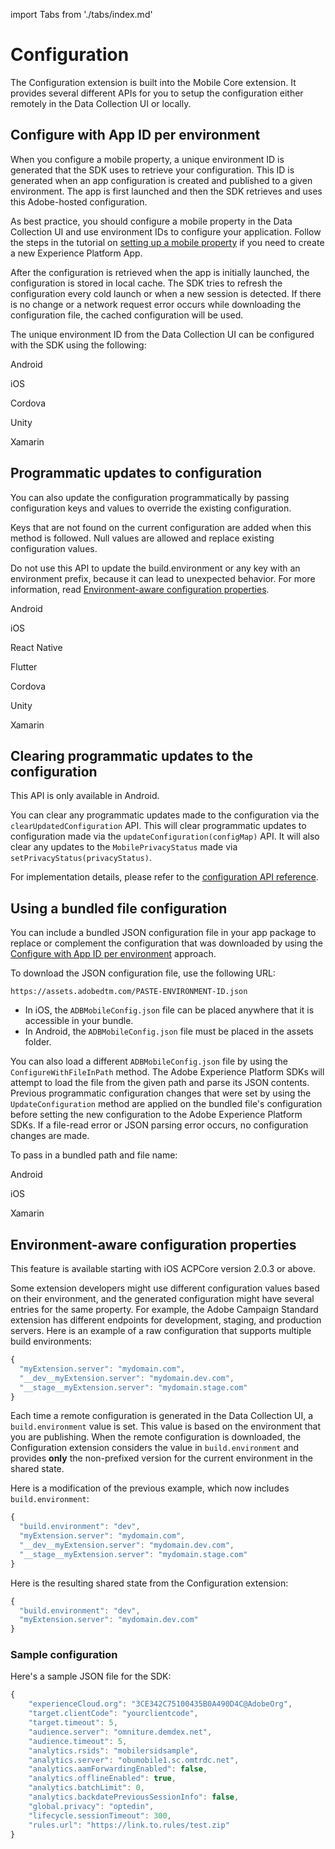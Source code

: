import Tabs from './tabs/index.md'

# Configuration

The Configuration extension is built into the Mobile Core extension. It provides several different APIs for you to setup the configuration either remotely in the Data Collection UI or locally.

## Configure with App ID per environment

When you configure a mobile property, a unique environment ID is generated that the SDK uses to retrieve your configuration. This ID is generated when an app configuration is created and published to a given environment. The app is first launched and then the SDK retrieves and uses this Adobe-hosted configuration.

<InlineAlert variant="success" slots="text"/>

As best practice, you should configure a mobile property in the Data Collection UI and use environment IDs to configure your application. Follow the steps in the tutorial on [setting up a mobile property](../../getting-started/create-a-mobile-property.md) if you need to create a new Experience Platform App.

After the configuration is retrieved when the app is initially launched, the configuration is stored in local cache. The SDK tries to refresh the configuration every cold launch or when a new session is detected. If there is no change or a network request error occurs while downloading the configuration file, the cached configuration will be used.

The unique environment ID from the Data Collection UI can be configured with the SDK using the following:

<TabsBlock orientation="horizontal" slots="heading, content" repeat="5"/>

Android

<Tabs query="platform=android&task=configure"/>

iOS

<Tabs query="platform=ios&task=configure"/>

Cordova

<Tabs query="platform=cordova&task=configure"/>

Unity

<Tabs query="platform=unity&task=configure"/>

Xamarin

<Tabs query="platform=xamarin&task=configure"/>

## Programmatic updates to configuration

You can also update the configuration programmatically by passing configuration keys and values to override the existing configuration.

<InlineAlert variant="info" slots="text"/>

Keys that are not found on the current configuration are added when this method is followed. Null values are allowed and replace existing configuration values.

<InlineAlert variant="warning" slots="text"/>

Do not use this API to update the build.environment or any key with an environment prefix, because it can lead to unexpected behavior. For more information, read [Environment-aware configuration properties](./index.md#environment-aware-configuration-properties).

<TabsBlock orientation="horizontal" slots="heading, content" repeat="7"/>

Android

<Tabs query="platform=android&task=update"/>

iOS

<Tabs query="platform=ios&task=update"/>

React Native

<Tabs query="platform=react-native&task=update"/>

Flutter

<Tabs query="platform=flutter&task=update"/>

Cordova

<Tabs query="platform=cordova&task=update"/>

Unity

<Tabs query="platform=unity&task=update"/>

Xamarin

<Tabs query="platform=xamarin&task=update"/>

## Clearing programmatic updates to the configuration

<InlineAlert variant="info" slots="text"/>

This API is only available in Android.

You can clear any programmatic updates made to the configuration via the `clearUpdatedConfiguration` API. This will clear programmatic updates to configuration made via the `updateConfiguration(configMap)` API. It will also clear any updates to the `MobilePrivacyStatus` made via `setPrivacyStatus(privacyStatus)`.

For implementation details, please refer to the [configuration API reference](./api-reference.md#clearUpdatedConfiguration).

## Using a bundled file configuration

You can include a bundled JSON configuration file in your app package to replace or complement the configuration that was downloaded by using the [Configure with App ID per environment](./index.md#configure-with-app-id-per-environment) approach.

To download the JSON configuration file, use the following URL:

`https://assets.adobedtm.com/PASTE-ENVIRONMENT-ID.json`

* In iOS, the `ADBMobileConfig.json` file can be placed anywhere that it is accessible in your bundle.
* In Android, the `ADBMobileConfig.json` file must be placed in the assets folder.

You can also load a different `ADBMobileConfig.json` file by using the `ConfigureWithFileInPath` method. The Adobe Experience Platform SDKs will attempt to load the file from the given path and parse its JSON contents. Previous programmatic configuration changes that were set by using the `UpdateConfiguration` method are applied on the bundled file's configuration before setting the new configuration to the Adobe Experience Platform SDKs. If a file-read error or JSON parsing error occurs, no configuration changes are made.

To pass in a bundled path and file name:

<TabsBlock orientation="horizontal" slots="heading, content" repeat="3"/>

Android

<Tabs query="platform=android&task=bundle"/>

iOS

<Tabs query="platform=ios&task=bundle"/>

Xamarin

<Tabs query="platform=xamarin&task=bundle"/>

## Environment-aware configuration properties

<InlineAlert variant="info" slots="text"/>

This feature is available starting with iOS ACPCore version 2.0.3 or above.

Some extension developers might use different configuration values based on their environment, and the generated configuration might have several entries for the same property. For example, the Adobe Campaign Standard extension has different endpoints for development, staging, and production servers. Here is an example of a raw configuration that supports multiple build environments:

```javascript
{
  "myExtension.server": "mydomain.com",
  "__dev__myExtension.server": "mydomain.dev.com",
  "__stage__myExtension.server": "mydomain.stage.com"
}
```

<InlineAlert variant="success" slots="text"/>

Each time a remote configuration is generated in the Data Collection UI, a `build.environment` value is set. This value is based on the environment that you are publishing. When the remote configuration is downloaded, the Configuration extension considers the value in `build.environment` and provides **only** the non-prefixed version for the current environment in the shared state.

Here is a modification of the previous example, which now includes `build.environment`:

```javascript
{
  "build.environment": "dev",
  "myExtension.server": "mydomain.com",
  "__dev__myExtension.server": "mydomain.dev.com",
  "__stage__myExtension.server": "mydomain.stage.com"
}
```

Here is the resulting shared state from the Configuration extension:

```javascript
{
  "build.environment": "dev",
  "myExtension.server": "mydomain.dev.com"  
}
```

### Sample configuration

Here's a sample JSON file for the SDK:

```javascript
{
    "experienceCloud.org": "3CE342C75100435B0A490D4C@AdobeOrg",  
    "target.clientCode": "yourclientcode",  
    "target.timeout": 5,  
    "audience.server": "omniture.demdex.net",  
    "audience.timeout": 5,  
    "analytics.rsids": "mobilersidsample",  
    "analytics.server": "obumobile1.sc.omtrdc.net",  
    "analytics.aamForwardingEnabled": false,  
    "analytics.offlineEnabled": true,  
    "analytics.batchLimit": 0,  
    "analytics.backdatePreviousSessionInfo": false,
    "global.privacy": "optedin",  
    "lifecycle.sessionTimeout": 300,  
    "rules.url": "https://link.to.rules/test.zip"
}
```
